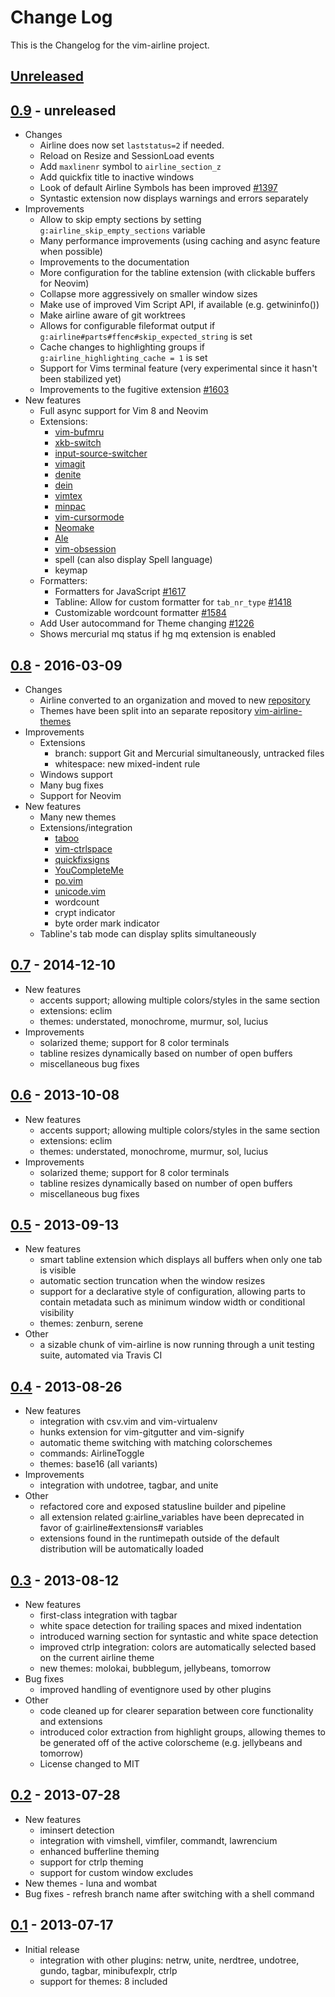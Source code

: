 # Change Log

This is the Changelog for the vim-airline project.

## [Unreleased]

## [0.9] - unreleased
- Changes
  - Airline does now set `laststatus=2` if needed.
  - Reload on Resize and SessionLoad events
  - Add `maxlinenr` symbol to `airline_section_z`
  - Add quickfix title to inactive windows
  - Look of default Airline Symbols has been improved [#1397](https://github.com/vim-airline/vim-airline/issues/1397)
  - Syntastic extension now displays warnings and errors separately
- Improvements
  - Allow to skip empty sections by setting `g:airline_skip_empty_sections` variable
  - Many performance improvements (using caching and async feature when possible)
  - Improvements to the documentation
  - More configuration for the tabline extension (with clickable buffers for Neovim)
  - Collapse more aggressively on smaller window sizes
  - Make use of improved Vim Script API, if available (e.g. getwininfo())
  - Make airline aware of git worktrees
  - Allows for configurable fileformat output if `g:airline#parts#ffenc#skip_expected_string` is set
  - Cache changes to highlighting groups if `g:airline_highlighting_cache = 1` is set
  - Support for Vims terminal feature (very experimental since it hasn't been stabilized yet)
  - Improvements to the fugitive extension [#1603](https://github.com/vim-airline/vim-airline/issues/1603)
- New features
  - Full async support for Vim 8 and Neovim
  - Extensions:
    - [vim-bufmru](https://github.com/mildred/vim-bufmru)
    - [xkb-switch](https://github.com/ierton/xkb-switch)
    - [input-source-switcher](https://github.com/vovkasm/input-source-switcher)
    - [vimagit](https://github.com/jreybert/vimagit)
    - [denite](https://github.com/Shougo/denite.nvim)
    - [dein](https://github.com/Shougo/dein.vim)
    - [vimtex](https://github.com/lervag/vimtex)
    - [minpac](https://github.com/k-takata/minpac/)
    - [vim-cursormode](https://github.com/vheon/vim-cursormode)
    - [Neomake](https://github.com/neomake/neomake)
    - [Ale](https://github.com/w0rp/ale)
    - [vim-obsession](https://github.com/tpope/vim-obsession)
    - spell (can also display Spell language)
    - keymap
  - Formatters:
    - Formatters for JavaScript [#1617](https://github.com/vim-airline/vim-airline/issues/1617)
    - Tabline: Allow for custom formatter for `tab_nr_type` [#1418](https://github.com/vim-airline/vim-airline/issues/1418)
    - Customizable wordcount formatter [#1584](https://github.com/vim-airline/vim-airline/issues/1584)
  - Add User autocommand for Theme changing [#1226](https://github.com/vim-airline/vim-airline/issues/1226)
  - Shows mercurial mq status if hg mq extension is enabled


## [0.8] - 2016-03-09
- Changes
  - Airline converted to an organization and moved to new [repository](https://github.com/vim-airline/vim-airline)
  - Themes have been split into an separate repository [vim-airline-themes](https://github.com/vim-airline/vim-airline-themes)
- Improvements
  - Extensions
    - branch: support Git and Mercurial simultaneously, untracked files
    - whitespace: new mixed-indent rule
  - Windows support
  - Many bug fixes
  - Support for Neovim
- New features
  - Many new themes
  - Extensions/integration
    - [taboo](https://github.com/gcmt/taboo.vim)
    - [vim-ctrlspace](https://github.com/szw/vim-ctrlspace)
    - [quickfixsigns](https://github.com/tomtom/quickfixsigns_vim)
    - [YouCompleteMe](https://github.com/Valloric/YouCompleteMe)
    - [po.vim](http://www.vim.org/scripts/script.php?script_id=695)
    - [unicode.vim](https://github.com/chrisbra/unicode.vim)
    - wordcount
    - crypt indicator
    - byte order mark indicator
  - Tabline's tab mode can display splits simultaneously

## [0.7] - 2014-12-10
- New features
    - accents support; allowing multiple colors/styles in the same section
    - extensions: eclim
    - themes: understated, monochrome, murmur, sol, lucius
- Improvements
    -  solarized theme; support for 8 color terminals
    -  tabline resizes dynamically based on number of open buffers
    -  miscellaneous bug fixes

## [0.6] - 2013-10-08

- New features
    - accents support; allowing multiple colors/styles in the same section
    - extensions: eclim
    - themes: understated, monochrome, murmur, sol, lucius
- Improvements
    - solarized theme; support for 8 color terminals
    - tabline resizes dynamically based on number of open buffers
    - miscellaneous bug fixes

## [0.5] - 2013-09-13

- New features
    - smart tabline extension which displays all buffers when only one tab is visible
    - automatic section truncation when the window resizes
    - support for a declarative style of configuration, allowing parts to contain metadata such as minimum window width or conditional visibility
    - themes: zenburn, serene
- Other
    - a sizable chunk of vim-airline is now running through a unit testing suite, automated via Travis CI

## [0.4] - 2013-08-26

 - New features
    - integration with csv.vim and vim-virtualenv
    - hunks extension for vim-gitgutter and vim-signify
    - automatic theme switching with matching colorschemes
    - commands: AirlineToggle
    - themes: base16 (all variants)
 - Improvements
    - integration with undotree, tagbar, and unite
 - Other
    - refactored core and exposed statusline builder and pipeline
    - all extension related g:airline_variables have been deprecated in favor of g:airline#extensions# variables
    - extensions found in the runtimepath outside of the default distribution will be automatically loaded

## [0.3] - 2013-08-12

-  New features
    -  first-class integration with tagbar
    -  white space detection for trailing spaces and mixed indentation
    -  introduced warning section for syntastic and white space detection
    -  improved ctrlp integration: colors are automatically selected based on the current airline theme
    -  new themes: molokai, bubblegum, jellybeans, tomorrow
-  Bug fixes
    -  improved handling of eventignore used by other plugins
-  Other
    - code cleaned up for clearer separation between core functionality and extensions
    - introduced color extraction from highlight groups, allowing themes to be generated off of the active colorscheme (e.g. jellybeans and tomorrow)
    - License changed to MIT

## [0.2] - 2013-07-28

-  New features
      - iminsert detection
      - integration with vimshell, vimfiler, commandt, lawrencium
      - enhanced bufferline theming
      - support for ctrlp theming
      - support for custom window excludes
- New themes
      - luna and wombat
- Bug fixes
      - refresh branch name after switching with a shell command

## [0.1] - 2013-07-17

- Initial release
  - integration with other plugins: netrw, unite, nerdtree, undotree, gundo, tagbar, minibufexplr, ctrlp
  - support for themes: 8 included

[Unreleased]: https://github.com/vim-airline/vim-airline/compare/v0.8...HEAD
[0.9]: https://github.com/vim-airline/vim-airline/compare/v0.8...HEAD
[0.8]: https://github.com/vim-airline/vim-airline/compare/v0.7...v0.8
[0.7]: https://github.com/vim-airline/vim-airline/compare/v0.6...v0.7
[0.6]: https://github.com/vim-airline/vim-airline/compare/v0.5...v0.6
[0.5]: https://github.com/vim-airline/vim-airline/compare/v0.4...v0.5
[0.4]: https://github.com/vim-airline/vim-airline/compare/v0.3...v0.4
[0.3]: https://github.com/vim-airline/vim-airline/compare/v0.2...v0.3
[0.2]: https://github.com/vim-airline/vim-airline/compare/v0.1...v0.2
[0.1]: https://github.com/vim-airline/vim-airline/releases/tag/v0.1
